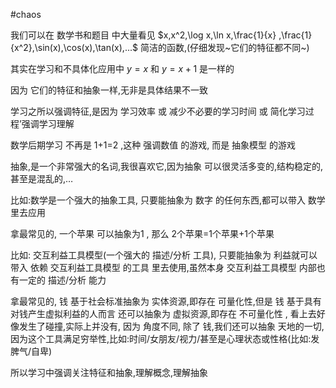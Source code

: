 #chaos 


我们可以在 数学书和题目 中大量看见 $x,x^2,\log x,\ln x,\frac{1}{x} ,\frac{1}{x^2},\sin(x),\cos(x),\tan(x),...$ 简洁的函数,(仔细发现~它们的特征都不同~)

其实在学习和不具体化应用中  $y=x$ 和 $y=x+1$ 是一样的

因为 它们的特征和抽象一样,无非是具体结果不一致

学习之所以强调特征,是因为 学习效率 或 减少不必要的学习时间  或 简化学习过程’强调学习理解

数学后期学习 不再是 1+1=2 ,这种 强调数值 的游戏, 而是 抽象模型 的游戏

抽象,是一个非常强大的名词,我很喜欢它,因为抽象 可以很灵活多变的,结构稳定的,甚至是混乱的,…

比如:数学是一个强大的抽象工具, 只要能抽象为 数字 的任何东西,都可以带入 数学里去应用

拿最常见的, 一个苹果 可以抽象为1 , 那么 2个苹果=1个苹果+1个苹果

比如: 交互利益工具模型(一个强大的 描述/分析 工具), 只要能抽象为 利益就可以带入 依赖 交互利益工具模型 的工具 里去使用,虽然本身 交互利益工具模型 内部也有一定的 描述/分析 能力

拿最常见的, 钱 基于社会标准抽象为 实体资源,即存在 可量化性,但是 钱 基于具有对钱产生虚拟利益的人而言 还可以抽象为 虚拟资源,即存在 不可量化性 , 看上去好像发生了碰撞,实际上并没有, 因为 角度不同, 除了 钱,我们还可以抽象 天地的一切,因为这个工具满足穷举性,比如:时间/女朋友/视力/甚至是心理状态或性格(比如:发脾气/自卑)

所以学习中强调关注特征和抽象,理解概念,理解抽象

